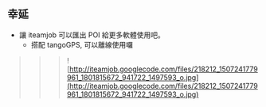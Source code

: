 ## 幸延 ##
  * 讓 iteamjob 可以匯出 POI 給更多軟體使用吧。
    * 搭配 tangoGPS, 可以離線使用囉
> > > ![http://iteamjob.googlecode.com/files/218212_1507241779961_1801815672_941722_1497593_o.jpg](http://iteamjob.googlecode.com/files/218212_1507241779961_1801815672_941722_1497593_o.jpg)